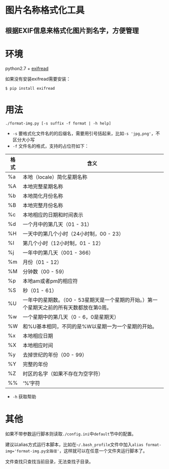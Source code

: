# 图片名称格式化工具
## 根据EXIF信息来格式化图片到名字，方便管理

# 环境
python2.7 + [exifread](https://github.com/ianare/exif-py)

如果没有安装exifread需要安装：
```
$ pip install exifread
```

# 用法

```
./format-img.py [-s suffix -f format | -h help]
```

* `-s` 要格式化文件名的的后缀名，需要用引号括起来，比如`-s 'jpg,png'`，不区分大小写
* `-f` 文件名的格式，支持的占位符如下：

格式	| 含义
--- | ---
%a |	本地（locale）简化星期名称 	 
%A |	本地完整星期名称	 
%b |	本地简化月份名称  
%B |	本地完整月份名称 	 
%c |	本地相应的日期和时间表示 	 
%d |	一个月中的第几天（01 - 31） 	 
%H |	一天中的第几个小时（24小时制，00 - 23） 	 
%I |	第几个小时（12小时制，01 - 12） 	 
%j |	一年中的第几天（001 - 366） 	 
%m |	月份（01 - 12） 	 
%M |	分钟数（00 - 59） 	 
%p |	本地am或者pm的相应符 
%S |	秒（01 - 61） 
%U |	一年中的星期数。（00 - 53星期天是一个星期的开始。）第一个星期天之前的所有天数都放在第0周。 
%w |	一个星期中的第几天（0 - 6，0是星期天）
%W |	和%U基本相同，不同的是%W以星期一为一个星期的开始。 	 
%x |	本地相应日期 	 
%X |	本地相应时间 	 
%y |	去掉世纪的年份（00 - 99） 	 
%Y |	完整的年份 
%Z |	时区的名字（如果不存在为空字符）
%% |	‘%’字符

* `-h` 获取帮助


# 其他

如果不带参数运行脚本则读取`./config.ini`中`default`节中的配置。

建议以alias方式运行本脚本，比如在`~/.bash_profile`文件中加入`alias format-img='format-img.py全路径'`，这样就可以在任意一个文件夹运行脚本了。

文件查找只查找当前目录，无法查找子目录。